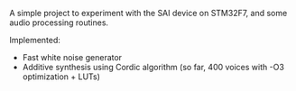 A simple project to experiment with the SAI device on STM32F7, and some audio processing routines.

Implemented:
- Fast white noise generator
- Additive synthesis using Cordic algorithm (so far, 400 voices with -O3 optimization + LUTs)